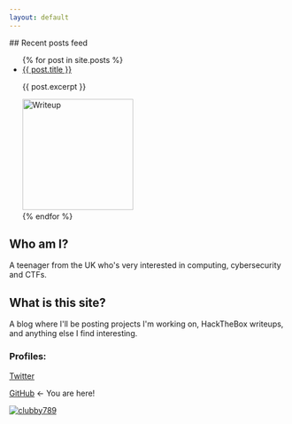 ```yaml
---
layout: default
---
```


<link rel="shortcut icon" type="image/x-icon" href="favicon.ico">
## Recent posts feed
<ul>
  {% for post in site.posts %}
    <li>
      <a href="{{ post.url }}">{{ post.title }}</a>
	<span><p>{{ post.excerpt }}</p> <img src="/assets/{{post.image}}" alt="Writeup" style="width:200px;"> </span>
    </li>
  {% endfor %}
</ul>

## Who am I?
A teenager from the UK who's very interested in computing, cybersecurity and CTFs.

## What is this site?
A blog where I'll be posting projects I'm working on, HackTheBox writeups, and anything else I find interesting.

### Profiles:
[Twitter](https://twitter.com/clubby789)

[GitHub](https://github.com/clubby789) <- You are here!

[![clubby789](https://www.hackthebox.eu/badge/image/83743)](https://www.hackthebox.eu/home/users/profile/83743)

